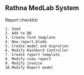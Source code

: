 ## Rathna MedLab System

Report checklist
    
    1. Seed
    2. Add to DB
    3. Create form template
    4. New_report.blade
    5. Create model and migration
    6. Modify Dashbord Controller
    7. Create report template
    8. Modify view report
    9. Modify invoice
    10.Modify Report model
    